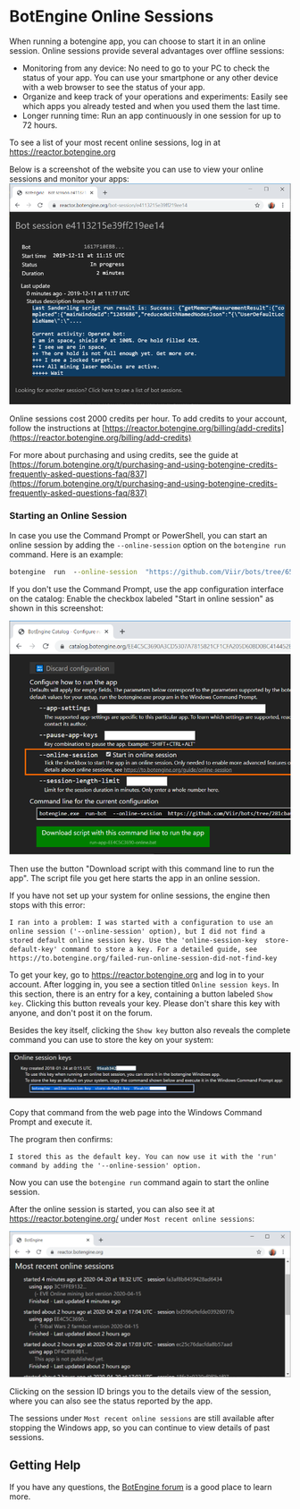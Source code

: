# BotEngine Online Sessions

When running a botengine app, you can choose to start it in an online session. Online sessions provide several advantages over offline sessions:

+ Monitoring from any device: No need to go to your PC to check the status of your app. You can use your smartphone or any other device with a web browser to see the status of your app.
+ Organize and keep track of your operations and experiments: Easily see which apps you already tested and when you used them the last time.
+ Longer running time: Run an app continuously in one session for up to 72 hours.

To see a list of your most recent online sessions, log in at https://reactor.botengine.org

Below is a screenshot of the website you can use to view your online sessions and monitor your apps:
![monitor your apps using online sessions](./image/2019-12-11.online-bot-session.png)

Online sessions cost 2000 credits per hour. To add credits to your account, follow the instructions at [https://reactor.botengine.org/billing/add-credits](https://reactor.botengine.org/billing/add-credits)

For more about purchasing and using credits, see the guide at [https://forum.botengine.org/t/purchasing-and-using-botengine-credits-frequently-asked-questions-faq/837](https://forum.botengine.org/t/purchasing-and-using-botengine-credits-frequently-asked-questions-faq/837)

### Starting an Online Session

In case you use the Command Prompt or PowerShell, you can start an online session by adding the `--online-session` option on the `botengine run` command. Here is an example:
```cmd
botengine  run  --online-session  "https://github.com/Viir/bots/tree/652ed9fc83aa3f04cb21c1cbf28911201bd53925/implement/templates/remember-app-settings"
```

If you don't use the Command Prompt, use the app configuration interface on the catalog: Enable the checkbox labeled "Start in online session" as shown in this screenshot:

![configure script for online session](./image/2020-05-16-configure-script-for-online-session.png)

Then use the button "Download script with this command line to run the app". The script file you get here starts the app in an online session.

If you have not set up your system for online sessions, the engine then stops with this error:

```
I ran into a problem: I was started with a configuration to use an online session ('--online-session' option), but I did not find a stored default online session key. Use the 'online-session-key  store-default-key' command to store a key. For a detailed guide, see https://to.botengine.org/failed-run-online-session-did-not-find-key
```

To get your key, go to https://reactor.botengine.org and log in to your account. After logging in, you see a section titled `Online session keys`. In this section, there is an entry for a key, containing a button labeled `Show key`. Clicking this button reveals your key. Please don't share this key with anyone, and don't post it on the forum.

Besides the key itself, clicking the `Show key` button also reveals the complete command you can use to store the key on your system:

![Web UI displaying online session key and a command to store the key](./image/2020-03-18-botengine-web-ui-online-session-keys.png)

Copy that command from the web page into the Windows Command Prompt and execute it.

The program then confirms:

```text
I stored this as the default key. You can now use it with the 'run' command by adding the '--online-session' option.
```

Now you can use the `botengine run` command again to start the online session.

After the online session is started, you can also see it at https://reactor.botengine.org/ under `Most recent online sessions`:

![List of most recent online sessions](./image/2020-04-20-botengine-reactor-recent-online-sessions.png)


Clicking on the session ID brings you to the details view of the session, where you can also see the status reported by the app.

The sessions under `Most recent online sessions` are still available after stopping the Windows app, so you can continue to view details of past sessions.

## Getting Help

If you have any questions, the [BotEngine forum](https://forum.botengine.org) is a good place to learn more.
